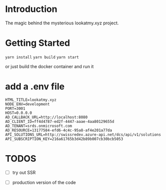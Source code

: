 # Introduction 
The magic behind the mysterious lookatmy.xyz project.

# Getting Started
`yarn install`
`yarn build`
`yarn start`

or just build the docker container and run it

# add a .env file
```
HTML_TITLE=lookatmy.xyz
NODE_ENV=development
PORT=3001
HOST=0.0.0.0
AD_CALLBACK_URL=http://localhost:8080
AD_CLIENT_ID=ff4d4787-ed2f-4447-aaae-4aa80129655d
AD_TENANT=srds.onmicrosoft.com
AD_RESOURCE=13177584-efd6-4c4c-95a8-af4e201a77da
API_SOLUTIONS_URL=http://swissredev.azure-api.net/dcs/api/v1/solutions
API_SUBSCRIPTION_KEY=216a61765b3d42b89b007cb30bcb5053
```


# TODOS

* [ ] try out SSR
* [ ] production version of the code

